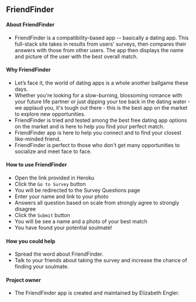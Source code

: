 ## FriendFinder

#### About FriendFinder
* FriendFinder is a compatibility-based app -- basically a dating app. This full-stack site takes in results from users' surveys, then compares their answers with those from other users. The app then displays the name and picture of the user with the best overall match.  

#### Why FriendFinder
*  Let’s face it, the world of dating apps is a whole another ballgame these days.
*  Whether you're looking for a slow-burning, blossoming romance with your future life partner or just dipping your toe back in the dating water - we applaud you, it's tough out there - this is the best app on the market to explore new opportunities.
*  FriendFinder is tried and tested among the best free dating app options on the market and is here to help you find your perfect match.
*  FriendFinder app is here to help you connect and to find your closest like-minded friend. 
*  FriendFinder is perfect to those who don't get many opportunities to socialize and meet face to face.
  
#### How to use FriendFinder
*  Open the link provided in Heroku 
*  Click the ```Go to Survey``` button
*  You will be redirected to the Survey Questions page
*  Enter your name and link to your photo
*  Answers all question based on scale from strongly agree to strongly disagree
*  Click the ```Submit``` button
*  You will be see a name and a photo of your best match
*  You have found your potential soulmate!

#### How you could help
*  Spread the word about FriendFinder.
*  Talk to your friends about taking the survey and increase the chance of finding your soulmate.

#### Project owner
* The FriendFinder app is created and maintained by Elizabeth Engler. 